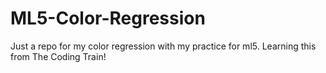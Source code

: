 # ML5-Color-Regression
Just a repo for my color regression with my practice for ml5. Learning this from The Coding Train!
